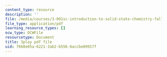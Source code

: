 ```yaml
---
content_type: resource
description: ''
file: /media/courses/3-091sc-introduction-to-solid-state-chemistry-fall-2010/7668e05a62213ab2b5566accbe09917f_l-8-c7g-LY4.pdf
file_type: application/pdf
learning_resource_types: []
ocw_type: OCWFile
resourcetype: Document
title: 3play pdf file
uid: 7668e05a-6221-3ab2-b556-6accbe09917f
---
```

